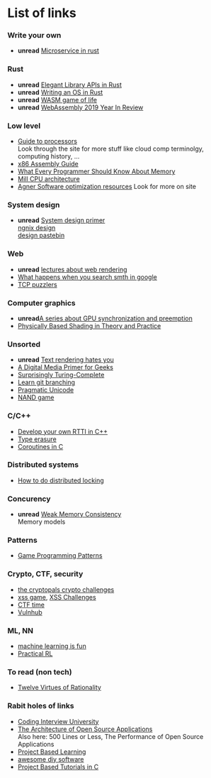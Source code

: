 # List of links

### Write your own
- **unread** [Microservice in rust](http://www.goldsborough.me/rust/web/tutorial/2018/01/20/17-01-11-writing_a_microservice_in_rust/)

### Rust
- **unread** [Elegant Library APIs in Rust](https://deterministic.space/elegant-apis-in-rust.html)
- **unread** [Writing an OS in Rust](https://os.phil-opp.com/)
- **unread** [WASM game of life](https://rustwasm.github.io/docs/book/game-of-life/implementing.html)
- **unread** [WebAssembly 2019 Year In Review](https://blog.scottlogic.com/2019/12/24/webassembly-2019.html)

### Low level
- [Guide to processors](http://www.lighterra.com/papers/modernmicroprocessors/)  
  Look through the site for more stuff like cloud comp terminolgy, computing history, ...
- [x86 Assembly Guide](http://www.cs.virginia.edu/~evans/cs216/guides/x86.html)
- [What Every Programmer Should Know About Memory](http://people.redhat.com/drepper/cpumemory.pdf)
- [Mill CPU architecture](https://millcomputing.com/docs/)
- [Agner Software optimization resources](https://www.agner.org/optimize/)
  Look for more on site

### System design
- **unread** [System design primer](https://github.com/donnemartin/system-design-primer)  
  [ngnix design](https://www.nginx.com/blog/inside-nginx-how-we-designed-for-performance-scale/)  
  [design pastebin](https://github.com/donnemartin/system-design-primer/blob/master/solutions/system_design/pastebin/README.md)

### Web
- **unread** [lectures about web rendering](https://vk.com/wall-84793390_8659)
- [What happens when you search smth in google](https://github.com/alex/what-happens-when)
- [TCP puzzlers](https://www.joyent.com/blog/tcp-puzzlers)


### Computer graphics
- **unread**[A series about GPU synchronization and preemption](https://therealmjp.github.io/posts/breaking-down-barriers-part-1-whats-a-barrier/)
- [Physically Based Shading in Theory and Practice](https://blog.selfshadow.com/publications/s2013-shading-course/#course_content)

### Unsorted
- **unread** [Text rendering hates you](https://gankra.github.io/blah/text-hates-you/)
- [A Digital Media Primer for Geeks](https://www.xiph.org/video/vid1.shtml)
- [Surprisingly Turing-Complete](https://www.gwern.net/Turing-complete)
- [Learn git branching](https://learngitbranching.js.org)
- [Pragmatic Unicode](https://nedbatchelder.com/text/unipain.html)
- [NAND game](http://nandgame.com/)

### C/C++
- [Develop your own RTTI in C++](http://www.axelmenzel.de/articles/rtti)
- [Type erasure](https://akrzemi1.wordpress.com/2013/11/18/type-erasure-part-i/)
- [Coroutines in C](https://www.chiark.greenend.org.uk/~sgtatham/coroutines.html)

### Distributed systems
- [How to do distributed locking](http://martin.kleppmann.com/2016/02/08/how-to-do-distributed-locking.html)

### Concurency
- **unread** [Weak Memory Consistency](https://people.mpi-sws.org/~viktor/wmc/)  
  Memory models

### Patterns
- [Game Programming Patterns](http://gameprogrammingpatterns.com)

### Crypto, CTF, security
- [the cryptopals crypto challenges](https://cryptopals.com/)
- [xss game](https://xss-game.appspot.com/), [XSS Challenges](https://xss-quiz.int21h.jp)
- [CTF time](https://ctftime.org)
- [Vulnhub](https://www.vulnhub.com)

### ML, NN
- [machine learning is fun](https://www.machinelearningisfun.com/)
- [Practical RL](https://github.com/yandexdataschool/Practical_RL)

### To read (non tech)
- [Twelve Virtues of Rationality](http://yudkowsky.net/rational/virtues/)

### Rabit holes of links
- [Coding Interview University](https://github.com/jwasham/coding-interview-university)
- [The Architecture of Open Source Applications](http://aosabook.org/en/index.html)  
  Also here: 500 Lines or Less, The Performance of Open Source Applications
- [Project Based Learning](https://github.com/tuvtran/project-based-learning)
- [awesome diy software](https://github.com/cweagans/awesome-diy-software)
- [Project Based Tutorials in C](https://github.com/rby90/Project-Based-Tutorials-in-C)
